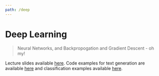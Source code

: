 ```yaml
---
path: /deep
---
```


# Deep Learning
> Neural Networks, and Backpropogation and Gradient Descent - oh my!

Lecture slides available [here](https://kirubarajan.nyc3.digitaloceanspaces.com/spring2020/Machine%20Learning%20II%202.pdf). Code examples for text generation are available [here](https://kirubarajan.nyc3.digitaloceanspaces.com/spring2020/NLP.ipynb) and classification examples available [here](https://kirubarajan.nyc3.digitaloceanspaces.com/spring2020/Classification_Examples(1).ipynb).